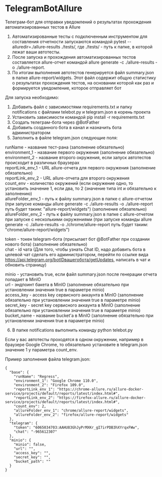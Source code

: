 # TelegramBotAllure
Телеграм-бот для отправки уведомлений о результатах прохождения автоматизированных тестов в Allure

1. Автоматизированные тесты с подключенным инструментом для составления отчетности запускаются командой pytest --alluredir=./allure-results ./tests/, где ./tests/ - путь к папке, в которой лежат ваши автотесты.
2. После запуска и прохождения автоматизированных тестов составляется allure-отчет командой allure generate -c ./allure-results -o ./allure-report.
3. По итогам выполнения автотестов генерируется файл summary.json в папке allure-report/widgets. Этот файл содержит общую статистику о результатах прохождения тестов, на основании которой как раз и формируется уведомление, которое отправляет бот

Для запуска необходимо:
1. Добавить файл с зависимостями requirements.txt и папку notifications с файлами telebot.py и telegram.json в корень проекта
2. Установить зависимости командой pip install -r requirements.txt
3. Создать телеграм-бота через @BotFather
4. Добавить созданного бота в канал и назначить бота администратором
5. Заполнить в файле telegram.json следующие поля:

runName - название тест-рана (заполнение обязательно)  
environment_1 - название первого окружения (заполнение обязательно)  
environment_2 - название второго окружения, если запуск автотестов происходит в различных браузерах  
reportLink_env_1 - URL allure-отчета для первого окружения (заполнение обязательно)  
reportLink_env_2 - URL allure-отчета для второго окружения  
count_env - количество окружений (если окружение одно, то установить значение 1, если два, то 2 (значение типа int и обязательно к заполнению)  
allureFolder_env_1 - путь к файлу summary.json в папке с allure-отчетом (при запуске команды allure generate -c ./allure-results -o ./allure-report путь будет таким: "allure-report/widgets") (заполнение обязательно)  
allureFolder_env_2 - путь к файлу summary.json в папке с allure-отчетом при запуске с несколькими окружениями (при запуске команды allure generate -c ./allure-results -o ./chrome/allure-report путь будет таким: "chrome/allure-report/widgets")
  
  token - токен telegram-бота (присылает бот @BotFather при создании нового бота) (заполнение обязательно)  
  chat - id чата (Для того, чтобы узнать Chat ID, надо добавить бота в целевой чат сделать его администратором, перейти по ссылке вида https://api.telegram.org/botIDвашегобота/getUpdates, написать в чат и обновить страницу)
  
  minio - установить true, если файл summary.json после генерации отчета попадает в MinIO  
  url - эндпоинт бакета в MinIO (заполнение обязательно при установлении значения true в параметре minio)  
  access_key - access key сервисного аккаунта в MinIO (заполнение обязательно при установлении значения true в параметре minio)  
  secret_key - secret key сервисного аккаунта в MinIO (заполнение обязательно при установлении значения true в параметре minio)  
  bucket_name - название bucket'а в MinIO (заполнение обязательно при установлении значения true в параметре minio)

6. В папке notifications выполнить команду python telebot.py

Если у вас автотесты проходятся в одном окружении, например в браузере Google Chrome, то обязательно установите в telegram.json значение 1 у параметра count_env.

Пример заполнения файла telegram.json:

```
{
  "base": {
    "runName": "Regress",
    "environment_1": "Google Chrome 110.0",
    "environment_2": "Firefox 109.0",
    "reportLink_env_1": "https://chrome-allure.ru/allure-docker-service/projects/default/reports/latest/index.html#",
    "reportLink_env_2": "https://firefox-allure.ru/allure-docker-service/projects/default/reports/latest/index.html#",
    "count_env": 2,
    "allureFolder_env_1": "chrome/allure-report/widgets",
    "allureFolder_env_2": "firefox/allure-report/widgets"
  },
  "telegram": {
    "token": "6065034703:AAHU83GhJyPrMXKr_gI7irPDB3hXYrqxFWw",
    "chat": "-965612307"
  },
  "minio": {
    "minio": false,
    "url": "",
    "access_key": "",
    "secret_key": "",
    "bucket_path": ""
  }
}
```

